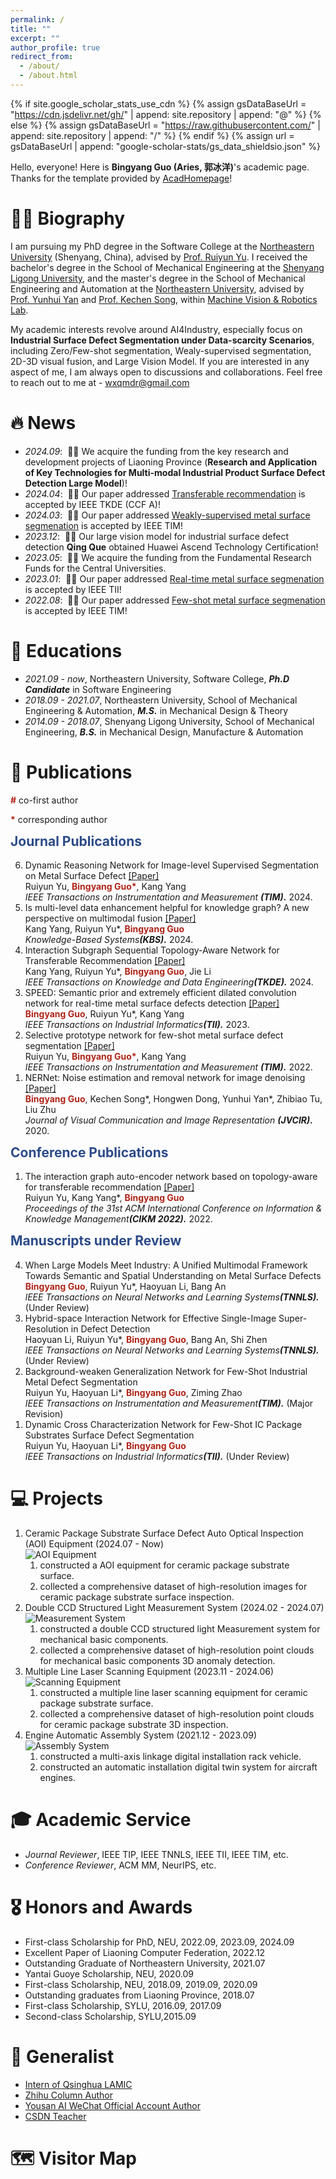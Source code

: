 ```yaml
---
permalink: /
title: ""
excerpt: ""
author_profile: true
redirect_from:
  - /about/
  - /about.html
---
```




{% if site.google_scholar_stats_use_cdn %}
{% assign gsDataBaseUrl = "https://cdn.jsdelivr.net/gh/" | append: site.repository | append: "@" %}
{% else %}
{% assign gsDataBaseUrl = "https://raw.githubusercontent.com/" | append: site.repository | append: "/" %}
{% endif %}
{% assign url = gsDataBaseUrl | append: "google-scholar-stats/gs_data_shieldsio.json" %}

<span class='anchor' id='about-me'></span>

Hello, everyone! Here is **Bingyang Guo (Aries, 郭冰洋)**'s academic page. Thanks for the template provided by [AcadHomepage](https://github.com/RayeRen/acad-homepage.github.io)!

# 🧍‍♂️ Biography

I am pursuing my PhD degree in the Software College at the [Northeastern University](https://www.neu.edu.cn/) (Shenyang, China), advised by [Prof. Ruiyun Yu](http://faculty.neu.edu.cn/yury/). I received the bachelor's degree in the School of Mechanical Engineering at the [Shenyang Ligong University](https://www.sylu.edu.cn/), and the master's degree in the School of Mechanical Engineering and Automation at the [Northeastern University](https://www.neu.edu.cn/), advised by [Prof. Yunhui Yan](http://team.neu.edu.cn/MVR/zh_CN/more/263427/tdld/index.htm) and [Prof. Kechen Song](http://faculty.neu.edu.cn/songkechen/zh_CN/index.htm), within [Machine Vision & Robotics Lab](http://team.neu.edu.cn/MVR).

My academic interests revolve around AI4Industry, especially focus on **Industrial Surface Defect Segmentation under Data-scarcity Scenarios**, including Zero/Few-shot segmentation, Wealy-supervised segmentation, 2D-3D visual fusion, and Large Vision Model. If you are interested in any aspect of me, I am always open to discussions and collaborations. Feel free to reach out to me at - wxqmdr@gmail.com

# 🔥 News
- *2024.09*: &nbsp;🎉🎉 We acquire the funding from the key research and development projects of Liaoning Province (**Research and Application of Key Technologies for Multi-modal Industrial Product Surface Defect Detection Large Model**)!
- *2024.04*: &nbsp;🎉🎉 Our paper addressed [Transferable recommendation]([https://ieeexplore.ieee.org/abstract/document/10018467/](https://ieeexplore.ieee.org/abstract/document/10491370/)) is accepted by IEEE TKDE (CCF A)!
- *2024.03*: &nbsp;🎉🎉 Our paper addressed [Weakly-supervised metal surface segmenation](https://ieeexplore.ieee.org/abstract/document/10483094/) is accepted by IEEE TIM!
- *2023.12*: &nbsp;🎉🎉 Our large vision model for industrial surface defect detection **Qing Que** obtained Huawei Ascend Technology Certification!
- *2023.05*: &nbsp;🎉🎉 We acquire the funding from the Fundamental Research Funds for the Central Universities.
- *2023.01*: &nbsp;🎉🎉 Our paper addressed [Real-time metal surface segmenation](https://ieeexplore.ieee.org/abstract/document/10018467/) is accepted by IEEE TII!
- *2022.08*: &nbsp;🎉🎉 Our paper addressed [Few-shot metal surface segmenation](https://ieeexplore.ieee.org/abstract/document/9855496/) is accepted by IEEE TIM!

# 📖 Educations
- *2021.09 - now*, Northeastern University, Software College, ***Ph.D Candidate*** in Software Engineering
- *2018.09 - 2021.07*, Northeastern University, School of Mechanical Engineering & Automation, ***M.S.*** in Mechanical Design & Theory
- *2014.09 - 2018.07*, Shenyang Ligong University, School of Mechanical Engineering, ***B.S.*** in Mechanical Design, Manufacture & Automation

# 📝 Publications

<span style="color:#b02418; font-weight:bold;">#</span> co-first author

<span style="color:#b02418; font-weight:bold;">*</span> corresponding author <br>

<h2 id="Journal Publications" style="color: #2c4a88; padding-top: 60px; margin-top: -60px;">Journal Publications</h2>
<ol reversed>
  <li id="J-Pub6"> 
    Dynamic Reasoning Network for Image-level Supervised Segmentation on Metal Surface Defect <a href="https://ieeexplore.ieee.org/abstract/document/10483094/">[Paper]</a> <br>
    Ruiyun Yu, <span style="color:#b02418; font-weight:bold;">Bingyang Guo*</span>, Kang Yang <br>
    <i>IEEE Transactions on Instrumentation and Measurement <strong>(TIM).</strong></i> 2024.
  </li>
  <li id="J-Pub5"> 
    Is multi-level data enhancement helpful for knowledge graph? A new perspective on multimodal fusion <a href="https://www.sciencedirect.com/science/article/pii/S0950705124009195">[Paper]</a> <br>
    Kang Yang, Ruiyun Yu*, <span style="color:#b02418; font-weight:bold;">Bingyang Guo</span>  <br>
    <i>Knowledge-Based Systems<strong>(KBS).</strong></i> 2024.
  </li>
  <li id="J-Pub4"> 
    Interaction Subgraph Sequential Topology-Aware Network for Transferable Recommendation <a href="https://ieeexplore.ieee.org/abstract/document/10491370/">[Paper]</a> <br>
    Kang Yang, Ruiyun Yu*, <span style="color:#b02418; font-weight:bold;">Bingyang Guo</span>, Jie Li <br>
    <i>IEEE Transactions on Knowledge and Data Engineering<strong>(TKDE).</strong></i> 2024.
  </li>  
  <li id="J-Pub3"> 
    SPEED: Semantic prior and extremely efficient dilated convolution network for real-time metal surface defects detection <a href="https://ieeexplore.ieee.org/abstract/document/10018467/">[Paper]</a> <br>
    <span style="color:#b02418; font-weight:bold;">Bingyang Guo</span>, Ruiyun Yu*, Kang Yang <br>
    <i>IEEE Transactions on Industrial Informatics<strong>(TII).</strong></i> 2023.
  </li>
  <li id="J-Pub2"> 
    Selective prototype network for few-shot metal surface defect segmentation <a href="https://ieeexplore.ieee.org/abstract/document/9855496/">[Paper]</a> <br>
    Ruiyun Yu, <span style="color:#b02418; font-weight:bold;">Bingyang Guo*</span>, Kang Yang <br>
    <i>IEEE Transactions on Instrumentation and Measurement <strong>(TIM).</strong></i> 2022.
  </li>
  <li id="J-Pub1"> 
    NERNet: Noise estimation and removal network for image denoising <a href="https://www.sciencedirect.com/science/article/pii/S1047320320301024">[Paper]</a> <br>
    <span style="color:#b02418; font-weight:bold;">Bingyang Guo</span>, Kechen Song*, Hongwen Dong, Yunhui Yan*, Zhibiao Tu, Liu Zhu  <br>
    <i>Journal of Visual Communication and Image Representation <strong>(JVCIR).</strong></i> 2020.
  </li>
</ol>

<h2 id="Conference Publications" style="color: #2c4a88; padding-top: 60px; margin-top: -60px;">Conference Publications</h2>
<ol reversed>
  <li id="C-Pub1"> 
    The interaction graph auto-encoder network based on topology-aware for transferable recommendation <a href="https://dl.acm.org/doi/abs/10.1145/3511808.3557471">[Paper]</a> <br>
    Ruiyun Yu, Kang Yang*, <span style="color:#b02418; font-weight:bold;">Bingyang Guo</span> <br>
    <i>Proceedings of the 31st ACM International Conference on Information & Knowledge Management<strong>(CIKM 2022).</strong></i> 2022.
  </li>
</ol>

<h2 id="Manuscripts under Review" style="color: #2c4a88; padding-top: 60px; margin-top: -60px;">Manuscripts under Review</h2>
<ol reversed>
  <li id="U-Pub4"> 
    When Large Models Meet Industry: A Unified Multimodal Framework Towards Semantic and Spatial Understanding on Metal Surface Defects <br>
    <span style="color:#b02418; font-weight:bold;">Bingyang Guo</span>, Ruiyun Yu*, Haoyuan Li, Bang An <br>
    <i>lEEE Transactions on Neural Networks and Learning Systems<strong>(TNNLS).</strong></i> (Under Review)
  </li>
  <li id="U-Pub3"> 
    Hybrid-space Interaction Network for Effective Single-Image Super-Resolution in Defect Detection <br>
    Haoyuan Li, Ruiyun Yu*, <span style="color:#b02418; font-weight:bold;">Bingyang Guo</span>, Bang An, Shi Zhen <br>
    <i>lEEE Transactions on Neural Networks and Learning Systems<strong>(TNNLS).</strong></i> (Under Review)
  </li>
  <li id="U-Pub2"> 
    Background-weaken Generalization Network for Few-Shot Industrial Metal Defect Segmentation <br>
    Ruiyun Yu, Haoyuan Li*, <span style="color:#b02418; font-weight:bold;">Bingyang Guo</span>, Ziming Zhao <br>
    <i>IEEE Transactions on Instrumentation and Measurement<strong>(TIM).</strong></i> (Major Revision)
  </li>
  <li id="U-Pub1"> 
    Dynamic Cross Characterization Network for Few-Shot IC Package Substrates Surface Defect Segmentation <br>
    Ruiyun Yu, Haoyuan Li*, <span style="color:#b02418; font-weight:bold;">Bingyang Guo</span> <br>
    <i>IEEE Transactions on Industrial Informatics<strong>(TII).</strong></i> (Under Review)
  </li>
</ol>

# 💻 Projects

<ol class="projects-list">
    <li class="project clearfix">
        <span class="project-title">Ceramic Package Substrate Surface Defect Auto Optical Inspection (AOI) Equipment</span>
        <span class="project-date">(2024.07 - Now)</span> <br>
        <div class="image-container">
            <img src="images/AOI.png" alt="AOI Equipment" class="uniform-height">
        </div> 
        <ol class="itemize">
            <li>constructed a AOI equipment for ceramic package substrate surface.</li>
            <li>collected a comprehensive dataset of high-resolution images for ceramic package substrate surface inspection.</li>
        </ol>
    </li>
    <li class="project clearfix">
        <span class="project-title">Double CCD Structured Light Measurement System</span>
        <span class="project-date">(2024.02 - 2024.07)</span> <br>
        <div class="image-container">
            <img src="images/3DS.png" alt="Measurement System" class="uniform-height"> 
        </div> 
        <ol class="itemize">
            <li>constructed a double CCD structured light Measurement system for mechanical basic components.</li>
            <li>collected a comprehensive dataset of high-resolution point clouds for mechanical basic components 3D anomaly detection.</li>
        </ol>
    </li>
    <li class="project clearfix">
        <span class="project-title">Multiple Line Laser Scanning Equipment</span>
        <span class="project-date">(2023.11 - 2024.06)</span> <br>
        <div class="image-container">
            <img src="images/3D.png" alt="Scanning Equipment" class="uniform-height">
        </div> 
        <ol class="itemize">
            <li>constructed a multiple line laser scanning equipment for ceramic package substrate surface.</li>
            <li>collected a comprehensive dataset of high-resolution point clouds for ceramic package substrate 3D inspection.</li>
        </ol>
    </li>
    <li class="project clearfix">
        <span class="project-title">Engine Automatic Assembly System</span>
        <span class="project-date">(2021.12 - 2023.09)</span> <br>
        <div class="image-container">
            <img src="images/fdj.png" alt="Assembly System" class="uniform-height">
        </div> 
        <ol class="itemize">
            <li>constructed a multi-axis linkage digital installation rack vehicle.</li>
            <li>constructed an automatic installation digital twin system for aircraft engines.</li>
        </ol>
    </li>
</ol>



# 🎓 Academic Service 
- *Journal Reviewer*, IEEE TIP, IEEE TNNLS, IEEE TII, IEEE TIM, etc.
- *Conference Reviewer*, ACM MM, NeurIPS, etc.

# 🎖 Honors and Awards
- First-class Scholarship for PhD, NEU, 2022.09, 2023.09, 2024.09
- Excellent Paper of Liaoning Computer Federation, 2022.12
- Outstanding Graduate of Northeastern University, 2021.07
- Yantai Guoye Scholarship, NEU, 2020.09
- First-class Scholarship, NEU, 2018.09, 2019.09, 2020.09
- Outstanding graduates from Liaoning Province, 2018.07
- First-class Scholarship, SYLU, 2016.09, 2017.09
- Second-class Scholarship, SYLU,2015.09

# 🎈 Generalist
- [Intern of Qsinghua LAMIC](http://115.28.22.69/index.php)
- [Zhihu Column Author](https://www.zhihu.com/people/guo-bing-yang-yang-yang-yang)
- [Yousan AI WeChat Official Account Author](https://mp.weixin.qq.com/s/4Nd2a2dWGvEtz9Bt9n008w)
- [CSDN Teacher](https://edu.csdn.net/lecturer/4129/course)

# 🗺️ Visitor Map
<script type="text/javascript" src="//rf.revolvermaps.com/0/0/6.js?i=54e0ojatafc&amp;m=7&amp;c=e63100&amp;cr1=ffffff&amp;f=arial&amp;l=0&amp;bv=90&amp;lx=-420&amp;ly=420&amp;hi=20&amp;he=7&amp;hc=a8ddff&amp;rs=80" async="async"></script>
